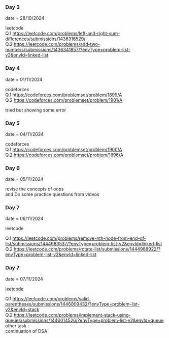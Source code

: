 ### Day 3

date = 28/10/2024

leetcode <br>
Q.1 https://leetcode.com/problems/left-and-right-sum-differences/submissions/1436316529/
<br>
Q.2 https://leetcode.com/problems/add-two-numbers/submissions/1436341857/?envType=problem-list-v2&envId=linked-list


### Day 4

date = 01/11/2024

codeforces <br>
Q.1 https://codeforces.com/problemset/problem/1899/A
<br>
Q.2 https://codeforces.com/problemset/problem/1901/A

tried but showing some error 

### Day 5

date = 04/11/2024

codeforces <br>
Q.1 https://codeforces.com/problemset/problem/1900/A <br>
Q.2 https://codeforces.com/problemset/problem/1896/A


### Day 6

date = 05/11/2024

revise the concepts of oops 
<br>
and Do some practice questions from videos 


### Day 7

date = 06/11/2024

leetcode<br>

Q.1 https://leetcode.com/problems/remove-nth-node-from-end-of-list/submissions/1444983537/?envType=problem-list-v2&envId=linked-list
<br>
Q.2 https://leetcode.com/problems/rotate-list/submissions/1444988922/?envType=problem-list-v2&envId=linked-list


### Day 7

date = 07/11/2024

leetcode<br>

Q.1 https://leetcode.com/problems/valid-parentheses/submissions/1446009432/?envType=problem-list-v2&envId=stack<br>
Q.2 https://leetcode.com/problems/implement-stack-using-queues/submissions/1446014526/?envType=problem-list-v2&envId=queue
<br>
other task :<br>
continuation of DSA 
